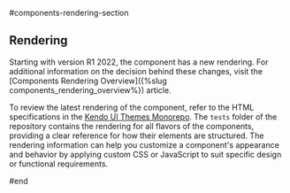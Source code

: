 #components-rendering-section

## Rendering

Starting with version R1 2022, the component has a new rendering. For additional information on the decision behind these changes, visit the [Components Rendering Overview]({%slug components_rendering_overview%}) article.

To review the latest rendering of the component, refer to the HTML specifications in the [Kendo UI Themes Monorepo](https://github.com/telerik/kendo-themes/tree/develop). The `tests` folder of the repository contains the rendering for all flavors of the components, providing a clear reference for how their elements are structured. The rendering information can help you customize a component's appearance and behavior by applying custom CSS or JavaScript to suit specific design or functional requirements.

#end